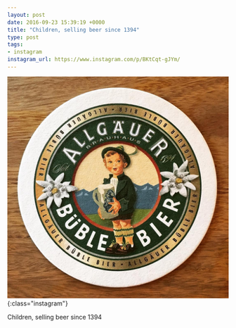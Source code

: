 ```yaml
---
layout: post
date: 2016-09-23 15:39:19 +0000
title: "Children, selling beer since 1394"
type: post
tags:
- instagram
instagram_url: https://www.instagram.com/p/BKtCqt-gJYm/
---
```


![Instagram - BKtCqt-gJYm](/img/BKtCqt-gJYm.jpg){:class="instagram"}

Children, selling beer since 1394
